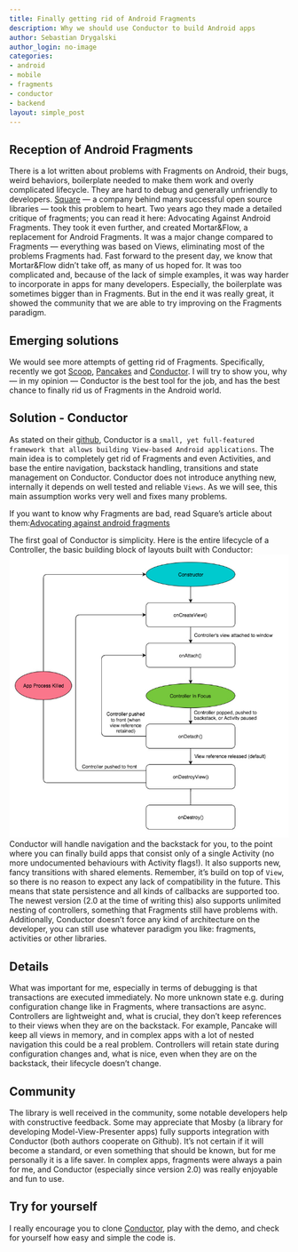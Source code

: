 ```yaml
---
title: Finally getting rid of Android Fragments
description: Why we should use Conductor to build Android apps
author: Sebastian Drygalski
author_login: no-image
categories:
- android
- mobile
- fragments
- conductor
- backend
layout: simple_post
---
```


## Reception of Android Fragments ##
There is a lot written about problems with Fragments on Android, their bugs, weird behaviors, boilerplate needed to make them work and overly complicated lifecycle. They are hard to debug and generally unfriendly to developers. [Square](https://squareup.com/) — a company behind many successful open source libraries — took this problem to heart. Two years ago they made a detailed critique of fragments; you can read it here: Advocating Against Android Fragments. They took it even further, and created Mortar&Flow, a replacement for Android Fragments. It was a major change compared to Fragments — everything was based on Views, eliminating most of the problems Fragments had.
Fast forward to the present day, we know that Mortar&Flow didn’t take off, as many of us hoped for. It was too complicated and, because of the lack of simple examples, it was way harder to incorporate in apps for many developers. Especially, the boilerplate was sometimes bigger than in Fragments. But in the end it was really great, it showed the community that we are able to try improving on the Fragments paradigm.

## Emerging solutions ##
We would see more attempts of getting rid of Fragments. Specifically, recently we got [Scoop](https://github.com/lyft/scoop), [Pancakes](https://github.com/mattlogan/Pancakes) and [Conductor](https://github.com/bluelinelabs/Conductor). I will try to show you, why — in my opinion — Conductor is the best tool for the job, and has the best chance to finally rid us of Fragments in the Android world.

## Solution - Conductor ##
As stated on their [github](https://github.com/bluelinelabs/Conductor), Conductor is a `small, yet full-featured framework that allows building View-based Android applications`. The main idea is to completely get rid of Fragments and even Activities, and base the entire navigation, backstack handling, transitions and state management on Conductor. Conductor does not introduce anything new, internally it depends on well tested and reliable `Views`. As we will see, this main assumption works very well and fixes many problems.

If you want to know why Fragments are bad, read Square’s article about them:[Advocating against android fragments](https://corner.squareup.com/2014/10/advocating-against-android-fragments.html)

The first goal of Conductor is simplicity. Here is the entire lifecycle of a Controller, the basic building block of layouts built with Conductor: ![A lifecycle diagram](https://github.com/bluelinelabs/Conductor/blob/develop/docs/Controller%20Lifecycle.jpg?raw=true)
Conductor will handle navigation and the backstack for you, to the point where you can finally build apps that consist only of a single Activity (no more undocumented behaviours with Activity flags!). It also supports new, fancy transitions with shared elements.
Remember, it’s build on top of `View`, so there is no reason to expect any lack of compatibility in the future. This means that state persistence and all kinds of callbacks are supported too.
The newest version (2.0 at the time of writing this) also supports unlimited nesting of controllers, something that Fragments still have problems with. Additionally, Conductor doesn’t force any kind of architecture on the developer, you can still use whatever paradigm you like: fragments, activities or other libraries.

## Details ##
What was important for me, especially in terms of debugging is that transactions are executed immediately. No more unknown state e.g. during configuration change like in Fragments, where transactions are async.
Controllers are lightweight and, what is crucial, they don’t keep references to their views when they are on the backstack. For example, Pancake will keep all views in memory, and in complex apps with a lot of nested navigation this could be a real problem.
Controllers will retain state during configuration changes and, what is nice, even when they are on the backstack, their lifecycle doesn’t change.

## Community ##
The library is well received in the community, some notable developers help with constructive feedback. Some may appreciate that Mosby (a library for developing Model-View-Presenter apps) fully supports integration with Conductor (both authors cooperate on Github).
It’s not certain if it will become a standard, or even something that should be known, but for me personally it is a life saver. In complex apps, fragments were always a pain for me, and Conductor (especially since version 2.0) was really enjoyable and fun to use.

## Try for yourself ##
I really encourage you to clone [Conductor](https://github.com/bluelinelabs/Conductor), play with the demo, and check for yourself how easy and simple the code is.

